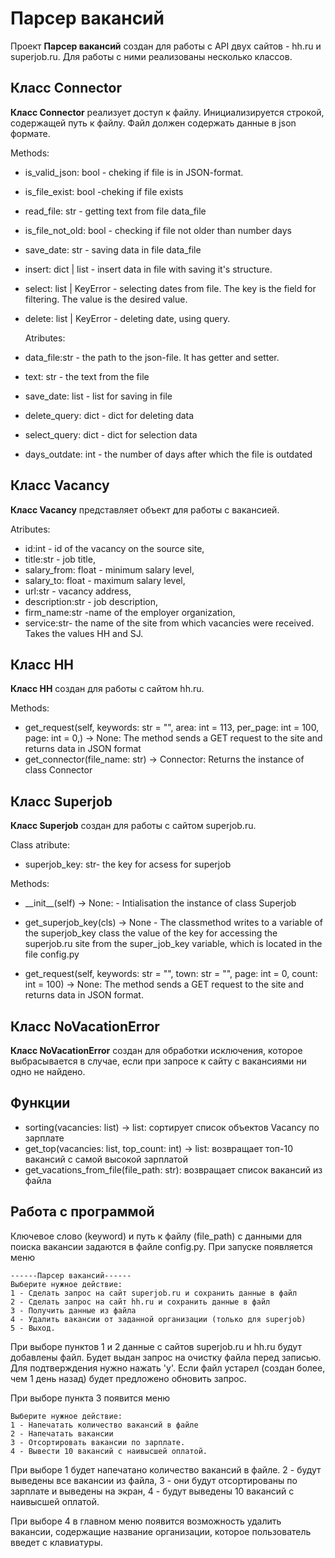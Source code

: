 # Парсер вакансий

Проект __Парсер вакансий__ создан для работы с API двух сайтов - hh.ru и superjob.ru.
Для работы с ними реализованы несколько классов.

## Класс Connector
__Класс Connector__ реализует доступ к файлу. Инициализируется строкой, содержащей путь к файлу. Файл должен содержать данные в json формате.

Methods:
*   is_valid_json: bool - cheking if file is in JSON-format.
*   is_file_exist: bool -cheking if file exists
*   read_file: str - getting text from file data_file
*   is_file_not_old: bool - checking if file not older than number days
*   save_date: str - saving data in file data_file
*   insert: dict | list - insert data in file with saving it's structure.
*   select: list | KeyError - selecting dates from file.
        The key is the field for filtering. The value is the desired value.
*   delete: list | KeyError - deleting date, using query.

    Atributes:

*   data_file:str - the path to the json-file. It has getter and setter.
*   text: str - the text from the file
*   save_date: list - list for saving in file
*   delete_query: dict - dict for deleting data
*   select_query: dict - dict for selection data
*   days_outdate: int - the number of days after which the file
    is outdated

## Класс Vacancy
__Класс Vacancy__ представляет объект для работы с вакансией.

Atributes:

*   id:int -  id of the vacancy on the source site,
*   title:str - job title,
*   salary_from: float - minimum salary level,
*   salary_to: float - maximum salary level,
*   url:str - vacancy address,
*   description:str -  job description,
*   firm_name:str -name of the employer organization,
*   service:str- the name of the site from which vacancies were received.
    Takes the values HH and SJ.

## Класс HH
__Класс HH__ создан для работы с сайтом hh.ru.

Methods:

*   get_request(self, keywords: str = "",
                    area: int = 113,
                    per_page: int = 100,
                    page: int = 0,) -> None: The method sends a GET request to the site and returns data
        in JSON format
*   get_connector(file_name: str) -> Connector:
        Returns the instance of class Connector

## Класс Superjob
__Класс Superjob__ создан для работы с сайтом superjob.ru.

Class atribute:
*   superjob_key: str- the key for acsess for superjob

Methods:

*   \_\_init__(self) -> None: - Intialisation the instance of class Superjob

*   get_superjob_key(cls) -> None - The classmethod writes to a variable of the superjob_key class the value of the key for accessing the superjob.ru site from the super_job_key variable, which is located in the file config.py


*   get_request(self, keywords: str = "", town: str = "",
                    page: int = 0, count: int = 100) -> None:
        The method sends a GET request to the site and returns data
        in JSON format.

## Класс NoVacationError
__Класс NoVacationError__ создан для обработки исключения, которое выбрасывается в случае, если при запросе к сайту с вакансиями ни одно не найдено.



## Функции
*   sorting(vacancies: list) -> list: сортирует список объектов Vacancy по зарплате
*   get_top(vacancies: list, top_count: int) -> list: возвращает топ-10 вакансий с самой высокой зарплатой
*   get_vacations_from_file(file_path: str): возвращает список вакансий из файла

## Работа с программой

Ключевое слово (keyword) и путь к файлу (file_path) с данными для поиска вакансии задаются в файле config.py.
При запуске появляется меню

    ------Парсер вакансий------
    Выберите нужное действие:
    1 - Сделать запрос на сайт superjob.ru и сохранить данные в файл
    2 - Сделать запрос на сайт hh.ru и сохранить данные в файл
    3 - Получить данные из файла
    4 - Удалить вакансии от заданной организации (только для superjob)
    5 - Выход.

При выборе пунктов 1 и 2 данные с сайтов superjob.ru и hh.ru будут добавлены файл. Будет выдан запрос на очистку файла перед записью. Для подтверждения нужно нажать 'y'.
Если файл устарел (создан более, чем 1 день назад) будет предложено обновить запрос.

При выборе пункта 3 появится меню

    Выберите нужное действие:
    1 - Напечатать количество вакансий в файле
    2 - Напечатать вакансии
    3 - Отсортировать вакансии по зарплате.
    4 - Вывести 10 вакансий с наивысшей оплатой.

При выборе 1 будет напечатано количество вакансий в файле.
2 - будут выведены все вакансии из файла,
3 - они будут отсортированы по зарплате и выведены на экран,
4 - будут выведены 10 вакансий с наивысшей оплатой.

При выборе 4 в главном меню появится возможность удалить вакансии, содержащие название организации, которое пользователь введет с клавиатуры.
